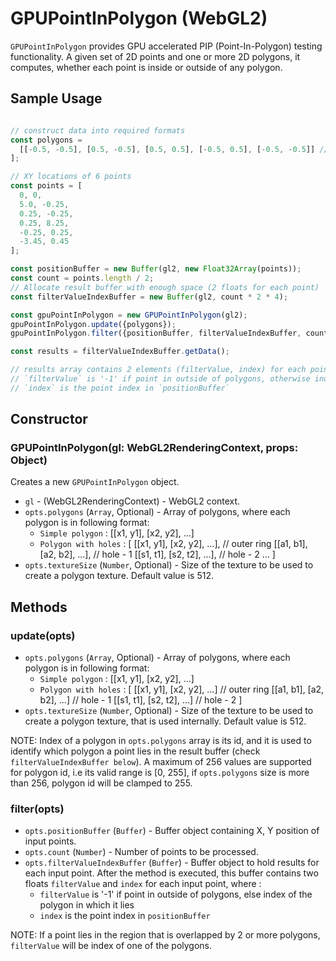 # GPUPointInPolygon (WebGL2)

`GPUPointInPolygon` provides GPU accelerated PIP (Point-In-Polygon) testing functionality. A given set of 2D points and one or more 2D polygons, it computes, whether each point is inside or outside of any polygon.

## Sample Usage
```js

// construct data into required formats
const polygons =
  [[-0.5, -0.5], [0.5, -0.5], [0.5, 0.5], [-0.5, 0.5], [-0.5, -0.5]] // polygon vertices
];

// XY locations of 6 points
const points = [
  0, 0,
  5.0, -0.25,
  0.25, -0.25,
  0.25, 8.25,
  -0.25, 0.25,
  -3.45, 0.45
];

const positionBuffer = new Buffer(gl2, new Float32Array(points));
const count = points.length / 2;
// Allocate result buffer with enough space (2 floats for each point)
const filterValueIndexBuffer = new Buffer(gl2, count * 2 * 4);

const gpuPointInPolygon = new GPUPointInPolygon(gl2);
gpuPointInPolygon.update({polygons});
gpuPointInPolygon.filter({positionBuffer, filterValueIndexBuffer, count});

const results = filterValueIndexBuffer.getData();

// results array contains 2 elements (filterValue, index) for each point, where
// `filterValue` is '-1' if point in outside of polygons, otherwise index of the polygon in which it lies
// `index` is the point index in `positionBuffer`

```

## Constructor

### GPUPointInPolygon(gl: WebGL2RenderingContext, props: Object)

Creates a new `GPUPointInPolygon` object.

* `gl` - (WebGL2RenderingContext) - WebGL2 context.
* `opts.polygons` (`Array`, Optional) - Array of polygons, where each polygon is in following format:
  * `Simple polygon` : [[x1, y1], [x2, y2], ...]
  * `Polygon with holes` : [
      [[x1, y1], [x2, y2], ...], // outer ring
      [[a1, b1], [a2, b2], ...], // hole - 1
      [[s1, t1], [s2, t2], ...], // hole - 2
      ...
    ]
* `opts.textureSize` (`Number`, Optional) - Size of the texture to be used to create a polygon texture. Default value is 512.


## Methods

### update(opts)

* `opts.polygons` (`Array`, Optional) - Array of polygons, where each polygon is in following format:
  * `Simple polygon` : [[x1, y1], [x2, y2], ...]
  * `Polygon with holes` : [
      [[x1, y1], [x2, y2], ...] // outer ring
      [[a1, b1], [a2, b2], ...] // hole - 1
      [[s1, t1], [s2, t2], ...] // hole - 2
    ]
* `opts.textureSize` (`Number`, Optional) - Size of the texture to be used to create a polygon texture, that is used internally. Default value is 512.

NOTE: Index of a polygon in `opts.polygons` array is its id, and it is used to identify which polygon a point lies in the result buffer (check `filterValueIndexBuffer below`). A maximum of 256 values are supported for polygon id, i.e its valid range is [0, 255], if `opts.polygons` size is more than 256, polygon id will be clamped to 255.

### filter(opts)

* `opts.positionBuffer` (`Buffer`) - Buffer object containing X, Y position of input points.
* `opts.count` (`Number`) - Number of points to be processed.
* `opts.filterValueIndexBuffer` (`Buffer`) - Buffer object to hold results for each input point. After the method is executed, this buffer contains two floats `filterValue` and `index` for each input point, where :
  * `filterValue` is '-1' if point in outside of polygons, else index of the polygon in which it lies
  * `index` is the point index in `positionBuffer`

NOTE: If a point lies in the region that is overlapped by 2 or more polygons, `filterValue` will be index of one of the polygons.
